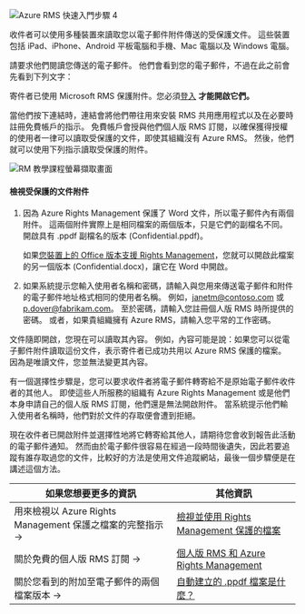 ![Azure RMS 快速入門步驟 4](../media/AzRMS_QuickStartSteps4.PNG)

收件者可以使用多種裝置來讀取您以電子郵件附件傳送的受保護文件。 這些裝置包括 iPad、iPhone、Android 平板電腦和手機、Mac 電腦以及 Windows 電腦。

請要求他們閱讀您傳送的電子郵件。 他們會看到您的電子郵件，不過在此之前會先看到下列文字：

寄件者已使用 Microsoft RMS 保護附件。您必須[登入](http://aka.ms/rms)
      **才能開啟它們。**

當他們按下連結時，連結會將他們帶往用來安裝 RMS 共用應用程式以及在必要時註冊免費帳戶的指示。 免費帳戶會授與他們個人版 RMS 訂閱，以確保獲得授權的使用者一律可以讀取受保護的文件，即使其組織沒有 Azure RMS。 然後，他們就可以使用下列指示讀取受保護的附件。

![RM 教學課程螢幕擷取畫面](../media/AzRMS_Tutorial_4_Screenshots.png)

#### 檢視受保護的文件附件

1.  因為 Azure Rights Management 保護了 Word 文件，所以電子郵件內有兩個附件。 這兩個附件實際上是相同檔案的兩個版本，只是它們的副檔名不同。 開啟具有 .ppdf 副檔名的版本 (Confidential.ppdf)。

    如果[您裝置上的 Office 版本支援 Rights Management](https://technet.microsoft.com/library/dn655136.aspx)，您就可以開啟此檔案的另一個版本 (Confidential.docx)，讓它在 Word 中開啟。

2.  如果系統提示您輸入使用者名稱和密碼，請輸入與您用來傳送電子郵件和附件的電子郵件地址格式相同的使用者名稱。 例如，janetm@contoso.com 或 p.dover@fabrikam.com。 至於密碼，請輸入您註冊個人版 RMS 時所提供的密碼。 或者，如果貴組織擁有 Azure RMS，請輸入您平常的工作密碼。

文件隨即開啟，您現在可以讀取其內容。 例如，內容可能是說：如果您可以從電子郵件附件讀取這份文件，表示寄件者已成功共用以 Azure RMS 保護的檔案。 因為是唯讀文件，您並無法變更其內容。

有一個選擇性步驟是，您可以要求收件者將電子郵件轉寄給不是原始電子郵件收件者的其他人。 即使這些人所服務的組織有 Azure Rights Management 或是他們本身申請自己的個人版 RMS 訂閱，他們還是無法開啟附件。 當系統提示他們輸入使用者名稱時，他們對於文件的存取便會遭到拒絕。

現在收件者已開啟附件並選擇性地將它轉寄給其他人，請期待您會收到報告此活動的電子郵件通知。 然而由於電子郵件很容易在經過一段時間後遺失，因此若要追蹤有誰存取過您的文件，比較好的方法是使用文件追蹤網站，最後一個步驟便是在講述這個方法。

|如果您想要更多的資訊|其他資訊|
|--------------------------------|--------------------------|
|用來檢視以 Azure Rights Management 保護之檔案的完整指示   →|[檢視並使用 Rights Management 保護的檔案](../rms-client/sharing-app-view-use-files.md)|
|關於免費的個人版 RMS 訂閱   →|[個人版 RMS 和 Azure Rights Management](../understand-explore/rms-for-individuals.md)|
|關於您看到的附加至電子郵件的兩個檔案版本   →|[自動建立的 .ppdf 檔案是什麼？](../rms-client/sharing-app-dialog-box.md)|



<!--HONumber=Apr16_HO3-->


